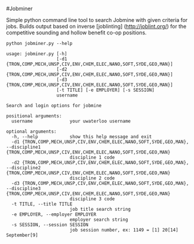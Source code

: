 #Jobminer

Simple python command line tool to search Jobmine with given criteria for jobs. Builds output based on inverse [joblinting] (http://joblint.org/) for the competitive sounding and hollow benefit co-op positions. 

`python jobminer.py --help`

```
usage: jobminer.py [-h]
                   [-d1 {TRON,COMP,MECH,UNSP,CIV,ENV,CHEM,ELEC,NANO,SOFT,SYDE,GEO,MAN}]
                   [-d2 {TRON,COMP,MECH,UNSP,CIV,ENV,CHEM,ELEC,NANO,SOFT,SYDE,GEO,MAN}]
                   [-d3 {TRON,COMP,MECH,UNSP,CIV,ENV,CHEM,ELEC,NANO,SOFT,SYDE,GEO,MAN}]
                   [-t TITLE] [-e EMPLOYER] [-s SESSION]
                   username

Search and login options for jobmine

positional arguments:
  username              your uwaterloo username

optional arguments:
  -h, --help            show this help message and exit
  -d1 {TRON,COMP,MECH,UNSP,CIV,ENV,CHEM,ELEC,NANO,SOFT,SYDE,GEO,MAN}, --discipline1 {TRON,COMP,MECH,UNSP,CIV,ENV,CHEM,ELEC,NANO,SOFT,SYDE,GEO,MAN}
                        discipline 1 code
  -d2 {TRON,COMP,MECH,UNSP,CIV,ENV,CHEM,ELEC,NANO,SOFT,SYDE,GEO,MAN}, --discipline2 {TRON,COMP,MECH,UNSP,CIV,ENV,CHEM,ELEC,NANO,SOFT,SYDE,GEO,MAN}
                        discipline 2 code
  -d3 {TRON,COMP,MECH,UNSP,CIV,ENV,CHEM,ELEC,NANO,SOFT,SYDE,GEO,MAN}, --discipline3 {TRON,COMP,MECH,UNSP,CIV,ENV,CHEM,ELEC,NANO,SOFT,SYDE,GEO,MAN}
                        discipline 3 code
  -t TITLE, --title TITLE
                        job title search string
  -e EMPLOYER, --employer EMPLOYER
                        employer search string
  -s SESSION, --session SESSION
                        job session number, ex: 1149 = [1] 20[14] September[9]
```
